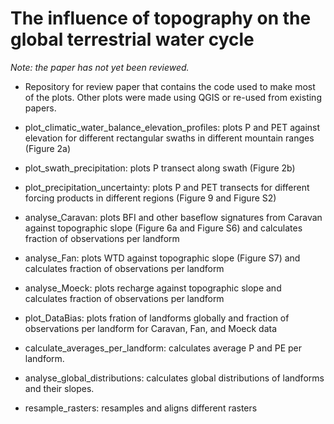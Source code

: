 # The influence of topography on the global terrestrial water cycle

*Note: the paper has not yet been reviewed.*

- Repository for review paper that contains the code used to make most of the plots. Other plots were made using QGIS or re-used from existing papers.

- plot_climatic_water_balance_elevation_profiles: plots P and PET against elevation for different rectangular swaths in different mountain ranges (Figure 2a)

- plot_swath_precipitation: plots P transect along swath (Figure 2b)

- plot_precipitation_uncertainty: plots P and PET transects for different forcing products in different regions (Figure 9 and Figure S2)

- analyse_Caravan: plots BFI and other baseflow signatures from Caravan against topographic slope (Figure 6a and Figure S6) and calculates fraction of observations per landform

- analyse_Fan: plots WTD against topographic slope (Figure S7) and calculates fraction of observations per landform

- analyse_Moeck: plots recharge against topographic slope and calculates fraction of observations per landform

- plot_DataBias: plots fration of landforms globally and fraction of observations per landform for Caravan, Fan, and Moeck data

- calculate_averages_per_landform: calculates average P and PE per landform.

- analyse_global_distributions: calculates global distributions of landforms and their slopes.

- resample_rasters: resamples and aligns different rasters
